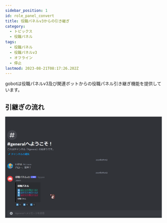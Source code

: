 ```yaml
---
sidebar_position: 1
id: role_panel_convert
title: 役職パネルv3からの引き継ぎ
category:
  - トピックス
  - 役職パネル
tags:
  - 役職パネル
  - 役職パネルv3
  - オフライン
  - 停止
lastmod: 2023-08-21T08:17:26.202Z
---
```


gobotは役職パネルv3及び関連ボットからの役職パネル引き継ぎ機能を提供しています。

## 引継ぎの流れ

![](./assets/role_panel_v3_convert.webp)
